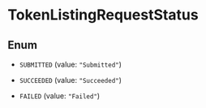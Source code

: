 

# TokenListingRequestStatus

## Enum


* `SUBMITTED` (value: `"Submitted"`)

* `SUCCEEDED` (value: `"Succeeded"`)

* `FAILED` (value: `"Failed"`)



